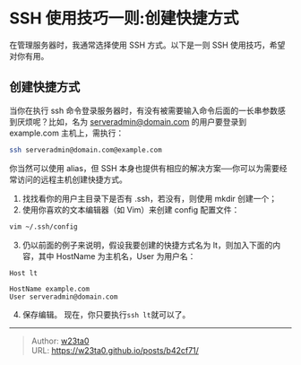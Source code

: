 # SSH 使用技巧一则:创建快捷方式


在管理服务器时，我通常选择使用 SSH 方式。以下是一则 SSH 使用技巧，希望对你有用。

## 创建快捷方式
当你在执行 ssh 命令登录服务器时，有没有被需要输入命令后面的一长串参数感到厌烦呢？比如，名为 serveradmin@domain.com 的用户要登录到 example.com 主机上，需执行：
```bash
ssh serveradmin@domain.com@example.com
```
你当然可以使用 alias，但 SSH 本身也提供有相应的解决方案──你可以为需要经常访问的远程主机创建快捷方式。

1. 找找看你的用户主目录下是否有 .ssh，若没有，则使用 mkdir 创建一个；
2. 使用你喜欢的文本编辑器（如 Vim）来创建 config 配置文件：
```bash
vim ~/.ssh/config
```
3. 仍以前面的例子来说明，假设我要创建的快捷方式名为 lt，则加入下面的内容，其中 HostName 为主机名，User 为用户名：
```
Host lt

HostName example.com
User serveradmin@domain.com
```

4. 保存编辑。
现在，你只要执行` ssh lt `就可以了。

---

> Author: [w23ta0](https://github.com/w23ta0)  
> URL: https://w23ta0.github.io/posts/b42cf71/  

